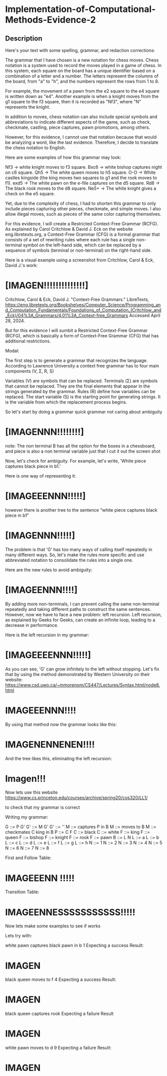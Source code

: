 # Implementation-of-Computational-Methods-Evidence-2

## Description


Here's your text with some spelling, grammar, and redaction corrections:

The grammar that I have chosen is a new notation for chess moves. Chess notation is a system used to record the moves played in a game of chess. In this system, each square on the board has a unique identifier based on a combination of a letter and a number. The letters represent the columns of the board, from "a" to "h", and the numbers represent the rows from 1 to 8.

For example, the movement of a pawn from the e2 square to the e4 square is written down as "e4". Another example is when a knight moves from the g1 square to the f3 square, then it is recorded as "Nf3", where "N" represents the knight.

In addition to moves, chess notation can also include special symbols and abbreviations to indicate different aspects of the game, such as check, checkmate, castling, piece captures, pawn promotions, among others.

However, for this evidence, I cannot use that notation because that would be analyzing a word, like the last evidence. Therefore, I decide to translate the chess notation to English.

Here are some examples of how this grammar may look:

Nf3 → white knight moves to f3 square.
Bxc6 → white bishop captures night on c6 square.
Qh5 → The white queen moves to h5 square.
O-O → White castles kingside (the king moves two squares to g1 and the rook moves to f1).
exd5 → The white pawn on the e-file captures on the d5 square.
Rd8 → The black rook moves to the d8 square.
Ne5+ → The white knight gives a check on the e5 square.

Yet, due to the complexity of chess, I had to shorten this grammar to only include pieces capturing other pieces, checkmate, and simple moves. I also allow illegal moves, such as pieces of the same color capturing themselves.

For this evidence, I will create a Restricted Context-Free Grammar (RCFG). As explained by Carol Critchlow & David J. Eck on the website eng.libretexts.org, a Context-Free Grammar (CFG) is a formal grammar that consists of a set of rewriting rules where each rule has a single non-terminal symbol on the left-hand side, which can be replaced by a sequence of symbols (terminal or non-terminal) on the right-hand side.

Here is a visual example using a screenshot from Critchlow, Carol & Eck, David J.'s work:

# [IMAGEN!!!!!!!!!!!!!!]

Critchlow, Carol & Eck, David J. "Context-Free Grammars." LibreTexts, https://eng.libretexts.org/Bookshelves/Computer_Science/Programming_and_Computation_Fundamentals/Foundations_of_Computation_(Critchlow_and_Eck)/04%3A_Grammars/4.01%3A_Context-free_Grammars Accessed April 28, 2024.

But for this evidence I will sumbit a Restricted Context-Free Grammar (RCFG), which is basically a form of Context-Free Grammar (CFG) that has additional restrictions.

Modal:

The first step is to generate a grammar that recognizes the language. 
According to Lawrence University a context free grammar has to four main components (V, Σ, R, S)

Variables (V) are symbols that can be replaced.
Terminals (Σ) are symbols that cannot be replaced. They are the final elements that appear in the strings generated by the grammar.
Rules (R) define how variables can be replaced.
The start variable (S) is the starting point for generating strings. It is the variable from which the replacement process begins.

So let's start by doing a grammar quick grammar not caring about ambiguity

# [IMAGENNN!!!!!!!!]

note: The non terminal B has all the option for the boxes in a chessboard, and piece is also a non terminal variable just that I cut it out the screen shot

Now, let's check for ambiguity. For example, let's write, 'White piece captures black piece in b1.'

Here is one way of representing it:

# [IMAGEEENNN!!!!!]

however there is another tree to the sentence “white piece captures black piece in b1”

# [IMAGENNN!!!!!]

The problem is that 'G' has too many ways of calling itself repeatedly in many different ways. So, let's make the rules more specific and use abbreviated notation to consolidate the rules into a single one.

Here are the new rules to avoid ambiguity:

# [IMAGEENNN!!!!]

By adding more non-terminals, I can prevent calling the same non-terminal repeatedly and taking different paths to construct the same sentences. However, now we have to face a new problem: left recursion. Left recursion, as explained by Geeks for Geeks, can create an infinite loop, leading to a decrease in performance.

Here is the left recursion in my grammar:

# [IMAGEEEENNN!!!!!]

As you can see, 'G' can grow infinitely to the left without stopping. Let's fix that by using the method demonstrated by Western University on their website: https://www.csd.uwo.ca/~mmorenom/CS447/Lectures/Syntax.html/node8.html

# IMAGEEENNN!!!!

By using that method now the grammar looks like this:

# IMAGENENNENEN!!!!

And the tree likes this, eliminating the left recursion:

# Imagen!!!

Now lets use this website https://www.cs.princeton.edu/courses/archive/spring20/cos320/LL1/

to check that my grammar is correct

Writing my grammar:

G ::= P G'
G' ::= M G'
G' ::= ''
M ::= captures P in B
M ::= moves to B
M ::= checkmates C king in B
P ::= C F
C ::= black
C ::= white
F ::= king
F ::= queen
F ::= bishop
F ::= knight
F ::= rook
F ::= pawn
B ::= L N
L ::= a
L ::= b
L ::= c
L ::= d
L ::= e
L ::= f
L ::= g
L ::= h
N ::= 1
N ::= 2
N ::= 3
N ::= 4
N ::= 5
N ::= 6
N ::= 7
N ::= 8

First and Follow Table:

# IMAGEEENN !!!!!

Transition Table:

# IMAGEENNESSSSSSSSSSS!!!!!

Now lets make some examples to see if works


Lets try with:


white pawn captures black pawn in b 1
Expecting a success
Result:

# IMAGEN

black queen moves to f 4
Expecting a success
Result:

# IMAGEN

black queen captures rook
Expecting a failure
Result

# IMAGEN

white pawn moves to d 9
Expecting a failure
Result:

# IMAGEN







